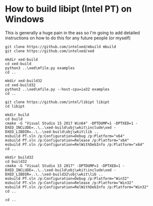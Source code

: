 # How to build libipt (Intel PT) on Windows

This is generally a huge pain in the ass so I'm going to add detailed instructions on how to do this for any future people (or myself)

```
git clone https://github.com/intelxed/mbuild mbuild
git clone https://github.com/intelxed/xed

mkdir xed-build
cd xed-build
python3 ..\xed\mfile.py examples
cd ..

mkdir xed-build32
cd xed-build32
python3 ..\xed\mfile.py --host-cpu=ia32 examples
cd ..

git clone https://github.com/intel/libipt libipt
cd libipt

mkdir build
cd build
cmake -G "Visual Studio 15 2017 Win64" -DPTDUMP=1 -DPTXED=1 -DXED_INCLUDE=..\..\xed-build\obj\wkit\include\xed -DXED_LIBDIR=..\..\xed-build\obj\wkit\lib ..
msbuild PT.sln /p:Configuration=Debug /p:Platform="x64"
msbuild PT.sln /p:Configuration=Release /p:Platform="x64"
msbuild PT.sln /p:Configuration=RelWithDebInfo /p:Platform="x64"
cd ..

mkdir build32
cd build32
cmake -G "Visual Studio 15 2017" -DPTDUMP=1 -DPTXED=1 -DXED_INCLUDE=..\..\xed-build\obj\wkit\include\xed -DXED_LIBDIR=..\..\xed-build32\obj\wkit\lib ..
msbuild PT.sln /p:Configuration=Debug /p:Platform="Win32"
msbuild PT.sln /p:Configuration=Release /p:Platform="Win32"
msbuild PT.sln /p:Configuration=RelWithDebInfo /p:Platform="Win32"
cd ..

cd ..
```
